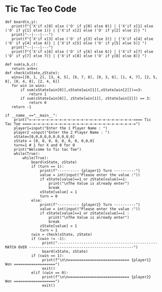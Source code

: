 # Tic Tac Teo Code
                           
    def board(x,y):
       print(f"{'X'if x[0] else ('O' if y[0] else 0)} | {'X'if x[1] else ('O' if y[1] else 1)} | {'X'if x[2] else ('O' if y[2] else 2)} ")
       print("--|---|---")
       print(f"{'X'if x[3] else ('O' if y[3] else 3)} | {'X'if x[4] else ('O' if y[4] else 4)} | {'X'if x[5] else ('O' if y[5] else 5)} ")
       print("--|---|---")
       print(f"{'X'if x[6] else ('O' if y[6] else 6)} | {'X'if x[7] else ('O' if y[7] else 7)} | {'X'if x[8] else ('O' if y[8] else 8)} ")

    def sum(a,b,c):
       return a+b+c
    def check(xState,zState):
       wins=[[0, 1, 2], [3, 4, 5], [6, 7, 8], [0, 3, 6], [1, 4, 7], [2, 5, 8], [0, 4, 8], [2, 4, 6]]
       for win in wins:
           if sum(xState[win[0]],xState[win[1]],xState[win[2]])==3:
               return 1
           if sum(zState[win[0]], zState[win[1]], zState[win[2]]) == 3:
               return 0
       return -1

    if __name__=="__main__":
        print("=-=-=-=-=-=-=-=-=-=-=-=-=-=-=-=-=-=-=-=-=-=-=-=-==== Tic Tac Toe ====-=-=-=-=-=-=-=-=-=-=-=-=-=-=-=-=-=-=-=-=-=-=-=-=")
        player1=input("Enter the 1 Player Name : ")
        player2 =input("Enter the 2 Player Name : ")
        xState=[0,0,0,0,0,0,0,0,0,0]
        zState = [0, 0, 0, 0, 0, 0, 0, 0,0,0]
        turn=1 # 1 for X and 0 for O
        print("Welcome to Tic tac Toe")
        while(True):
            while(True):
                board(xState, zState)
                if (turn == 1):
                    print(f"---------- {player1} Turn ----------")
                    value = int(input("Please enter the value :"))
                    if xState[value]==1 or zState[value]==1:
                        print("\nThe Value is already enter")
                        break
                    xState[value] = 1
                    turn = 0
                else:
                    print(f"---------- {player2} Turn ----------")
                    value = int(input("Please enter the value :"))
                    if xState[value]==1 or zState[value]==1 :
                        print("\nThe Value is already enter")
                        break
                    zState[value] = 1
                    turn = 1
                cwin = check(xState, zState)
                if (cwin != -1):
                     print("---------------------------------------------- MATCH OVER ------------------------------------------------")
                     board(xState, zState)
                if (cwin == 1):
                     print(f"\n\n============================ {player1} Won ===================")
                     exit()
                elif (cwin == 0):
                     print(f"\n\n============================ {player2} Won ===================")
                     exit()

